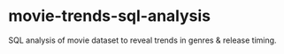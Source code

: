 # movie-trends-sql-analysis
SQL analysis of movie dataset to reveal trends in genres &amp; release timing.
